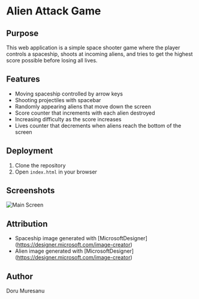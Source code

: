 # Alien Attack Game

## Purpose
This web application is a simple space shooter game where the player controls a spaceship, shoots at incoming aliens, and tries to get the highest score possible before losing all lives.

## Features
- Moving spaceship controlled by arrow keys
- Shooting projectiles with spacebar
- Randomly appearing aliens that move down the screen
- Score counter that increments with each alien destroyed
- Increasing difficulty as the score increases
- Lives counter that decrements when aliens reach the bottom of the screen

## Deployment
1. Clone the repository
2. Open `index.html` in your browser

## Screenshots
![Main Screen](assets/images/) 

## Attribution
- Spaceship image generated with [MicrosoftDesigner] (https://designer.microsoft.com/image-creator)
- Alien image generated with [MicrosoftDesigner] (https://designer.microsoft.com/image-creator)

## Author
Doru Muresanu



